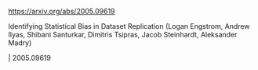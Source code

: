 https://arxiv.org/abs/2005.09619

Identifying Statistical Bias in Dataset Replication (Logan Engstrom, Andrew Ilyas, Shibani Santurkar, Dimitris Tsipras, Jacob Steinhardt, Aleksander Madry)

| 2005.09619